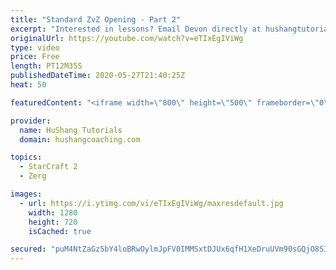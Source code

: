 ```yaml
---
title: "Standard ZvZ Opening - Part 2"
excerpt: "Interested in lessons? Email Devon directly at hushangtutorials@outlook.com ------------------------------------------------------------------------------------------------------- Want to support HuShang Tutorials directly? Patreon is a website where you can contribute a monthly donation that will help"
originalUrl: https://youtube.com/watch?v=eTIxEgIViWg
type: video
price: Free
length: PT12M35S
publishedDateTime: 2020-05-27T21:40:25Z
heat: 50

featuredContent: "<iframe width=\"800\" height=\"500\" frameborder=\"0\" src=\"https://www.youtube.com/embed/eTIxEgIViWg\" allow=\"accelerometer; autoplay; encrypted-media; gyroscope; picture-in-picture\" allowfullscreen></iframe>"

provider:
  name: HuShang Tutorials
  domain: hushangcoaching.com

topics:
  - StarCraft 2
  - Zerg

images:
  - url: https://i.ytimg.com/vi/eTIxEgIViWg/maxresdefault.jpg
    width: 1280
    height: 720
    isCached: true

secured: "puM4NtZaGz5bY4loBRwOylmJpFV0IMMSxtDJUx6qfH1XeDruUVm90sGQjO8SILPLmY9E0e+2DIoZmLpRrYQUGfZ9fDs+7Eb0G6wJmIQ93Esffjs/4Urg71pStO4fKEKIxO9Ib7beh4suyrq5pQ58ZIUZKKF2/piAmqNEyMbKe4KMfvBvGIFqLXkXf4CiHcW/rjjphsnNWB5dPLXOn1xBLl9CJDB2FpaUyPnS7SXWWZHhPeEj/uZOMu59S/vlZIv913H3a7JQd1YPL8j7qtaaM61Jdd/TushIYDwPy+FHXIPLFkTXyA40fuxD0ami7VDx70RKE5qTcQrcG1It+v9XgYRJxEF0jM/jGQ+EYWWvOFyEdUcrKwwhDyeMavkLdSCSsbYiRZOqe7243podZJxsXQ7N5n0+Uvfn2YsUrMHkRjc=;1xCV1h0yf+9kFJtwnxFuUg=="
---
```


